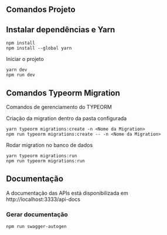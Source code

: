 ## Comandos Projeto

## Instalar dependências e Yarn

```
npm install
npm install --global yarn
```

Iniciar o projeto

```
yarn dev
npm run dev
```

## Comandos Typeorm Migration

Comandos de gerenciamento do TYPEORM

Criação da migration dentro da pasta configurada

```
yarn typeorm migrations:create -n <Nome da Migration>
npm run typeorm migrations:create -- -n <Nome da Migration>
```

Rodar migration no banco de dados

```
yarn typeorm migrations:run
npm run typeorm migrations:run
```

## Documentação

A documentação das APIs está disponibilizada em http://localhost:3333/api-docs

### Gerar documentação

```
npm run swagger-autogen
```
